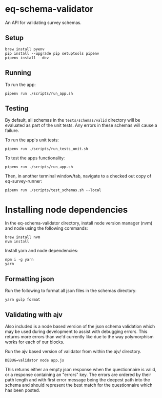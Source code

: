 # eq-schema-validator

An API for validating survey schemas.

## Setup

```
brew install pyenv
pip install --upgrade pip setuptools pipenv
pipenv install --dev
```

## Running

To run the app:

```
pipenv run ./scripts/run_app.sh
```

## Testing

By default, all schemas in the `tests/schemas/valid` directory will be evaluated as part of the unit tests.
Any errors in these schemas will cause a failure.

To run the app's unit tests:

```
pipenv run ./scripts/run_tests_unit.sh
```

To test the apps functionality:
```
pipenv run ./scripts/run_app.sh
```

Then, in another terminal window/tab, navigate to a checked out copy of eq-survey-runner:
```
pipenv run ./scripts/test_schemas.sh --local
```

# Installing node dependencies

In the eq-schema-validator directory, install node version manager (nvm) and node using the following commands:

```
brew install nvm
nvm install
```

Install yarn and node dependencies:

```
npm i -g yarn
yarn 
```

## Formatting json

Run the following to format all json files in the schemas directory:

```
yarn gulp format
````

## Validating with ajv

Also included is a node based version of the json schema validation which may be used during development to assist with
debugging errors. This returns more errors than we'd currently like due to the way polymorphism works for each of our
blocks.

Run the ajv based version of validator from within the ajv/ directory.

```
DEBUG=validator node app.js
```

This returns either an empty json response when the questionnaire is valid, or a response containing an "errors" key.
The errors are ordered by their path length and with first error message being the deepest path into the schema and
should represent the best match for the questionnaire which has been posted.
